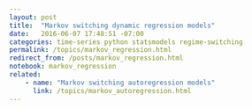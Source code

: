 ```yaml
---
layout: post
title:  "Markov switching dynamic regression models"
date:   2016-06-07 17:48:51 -07:00
categories: time-series python statsmodels regime-switching
permalink: /topics/markov_regression.html
redirect_from: /posts/markov_regression.html
notebook: markov_regression
related:
    - name: "Markov switching autoregression models"
      link: /topics/markov_autoregression.html
---
```

